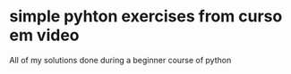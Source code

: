 # simple pyhton exercises from curso em video
 All of my solutions done during a beginner course of python
